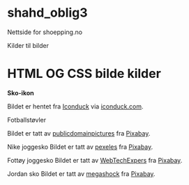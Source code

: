 # shahd_oblig3
Nettside for shoepping.no 



Kilder til bilder

# HTML OG CSS bilde kilder


**Sko-ikon**

Bildet er hentet fra <a href="https://iconduck.com/icons/213038/shoe">Iconduck</a> via <a href="https://iconduck.com/">iconduck.com</a>.

Fotballstøvler

Bildet er tatt av <a href="https://pixabay.com/no/users/publicdomainpictures-14/">publicdomainpictures</a> fra <a href="https://pixabay.com/photos/football-boots-shoes-sport-field-19115/">Pixabay</a>.

Nike joggesko
Bildet er tatt av <a href="https://pixabay.com/no/users/pexels-2286921/">pexeles</a> fra <a href="https://pixabay.com/photos/feet-footwear-nike-shoes-sneakers-1840619/">Pixabay</a>.

Fottøy joggesko
Bildet er tatt av <a href="https://pixabay.com/no/users/webtechexperts-10518280/">WebTechExpers</a> fra <a href="https://pixabay.com/no/photos/fott%C3%B8y-joggesko-mote-f%C3%B8tter-sko-5408643/">Pixabay</a>.

Jordan sko
Bildet er tatt av <a href="https://pixabay.com/no/users/megashock-6587469/">megashock</a> fra <a href="https://pixabay.com/no/photos/jordan-sko-nike-sport-atlet-4657349/">Pixabay</a>.